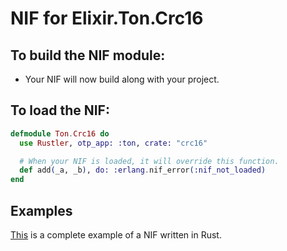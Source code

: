 # NIF for Elixir.Ton.Crc16

## To build the NIF module:

- Your NIF will now build along with your project.

## To load the NIF:

```elixir
defmodule Ton.Crc16 do
  use Rustler, otp_app: :ton, crate: "crc16"

  # When your NIF is loaded, it will override this function.
  def add(_a, _b), do: :erlang.nif_error(:nif_not_loaded)
end
```

## Examples

[This](https://github.com/rusterlium/NifIo) is a complete example of a NIF written in Rust.
